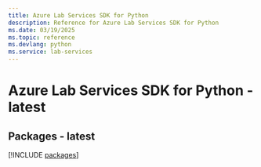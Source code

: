 ```yaml
---
title: Azure Lab Services SDK for Python
description: Reference for Azure Lab Services SDK for Python
ms.date: 03/19/2025
ms.topic: reference
ms.devlang: python
ms.service: lab-services
---
```

# Azure Lab Services SDK for Python - latest
## Packages - latest
[!INCLUDE [packages](lab-services-index.md)]